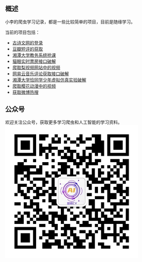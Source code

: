 ## 概述
小李的爬虫学习记录，都是一些比较简单的项目，目前是随缘学习。

当前的项目包括：
- [古诗文网的登录](./gushiwen)
- [豆瓣短评的获取](./douban)
- [湘潭大学教务系统抢课](./jwxt_course)
- [猫眼实时票房接口破解](./maoyan)
- [爬取梨视频网站中的视频](./pear)
- [网易云音乐评论获取接口破解](./wangyiyun)
- [湘潭大学恰同学少年虚拟仿真实验破解](./xiunifangzhen)
- [爬取樱花动漫中的视频](./yinghuavideo)
- [获取微博热搜](./weibohotsearch)

## 公众号
欢迎关注公众号，获取更多学习爬虫和人工智能的学习资料。
![code](./resources/code.jpg)
